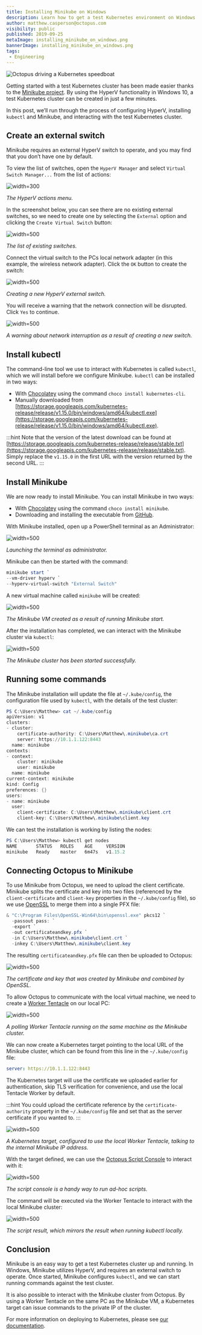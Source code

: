 ```yaml
---
title: Installing Minikube on Windows
description: Learn how to get a test Kubernetes environment on Windows with Minikube
author: matthew.casperson@octopus.com
visibility: public
published: 2019-09-25
metaImage: installing_minikube_on_windows.png
bannerImage: installing_minikube_on_windows.png
tags:
 - Engineering
---
```


![Octopus driving a Kubernetes speedboat](installing_minikube_on_windows.png)

Getting started with a test Kubernetes cluster has been made easier thanks to the [Minikube project](https://kubernetes.io/docs/tasks/tools/install-minikube/). By using the HyperV functionality in Windows 10, a test Kubernetes cluster can be created in just a few minutes.

In this post, we’ll run through the process of configuring HyperV, installing `kubectl` and Minikube, and interacting with the test Kubernetes cluster.

## Create an external switch

Minikube requires an external HyperV switch to operate, and you may find that you don’t have one by default.

To view the list of switches, open the `HyperV Manager` and select `Virtual Switch Manager...` from the list of actions:

![](hyperv-actions.png "width=300")

*The HyperV actions menu.*

In the screenshot below, you can see there are no existing external switches, so we need to create one by selecting the `External` option and clicking the `Create Virtual Switch` button:

![](create-virtual-switch.png "width=500")

*The list of existing switches.*

Connect the virtual switch to the PCs local network adapter (in this example, the wireless network adapter). Click the `OK` button to create the switch:

![](vswitch.png "width=500")

*Creating a new HyperV external switch.*

You will receive a warning that the network connection will be disrupted. Click `Yes` to continue.

![](warning.png "width=500")

*A warning about network interruption as a result of creating a new switch.*

## Install kubectl

The command-line tool we use to interact with Kubernetes is called `kubectl`, which we will install before we configure Minikube. `kubectl` can be installed in two ways:

* With [Chocolatey](https://chocolatey.org/packages/kubernetes-cli) using the command `choco install kubernetes-cli`.
* Manually downloaded from [https://storage.googleapis.com/kubernetes-release/release/v1.15.0/bin/windows/amd64/kubectl.exe](https://storage.googleapis.com/kubernetes-release/release/v1.15.0/bin/windows/amd64/kubectl.exe).

:::hint
Note that the version of the latest download can be found at [https://storage.googleapis.com/kubernetes-release/release/stable.txt](https://storage.googleapis.com/kubernetes-release/release/stable.txt). Simply replace the `v1.15.0` in the first URL with the version returned by the second URL.
:::

## Install Minikube

We are now ready to install Minikube. You can install Minikube in two ways:

* With [Chocolatey](https://chocolatey.org/packages/Minikube) using the command `choco install minikube`.
* Downloading and installing the executable from [GitHub](https://github.com/kubernetes/minikube/releases/latest/download/minikube-installer.exe).

With Minikube installed, open up a PowerShell terminal as an Administrator:

![](run-as-administrator.png "width=500")

*Launching the terminal as administrator.*

Minikube can then be started with the command:

```PowerShell
minikube start `
--vm-driver hyperv `
--hyperv-virtual-switch "External Switch"
```

A new virtual machine called `minikube` will be created:

![](minikube-vm.png "width=500")

*The Minikube VM created as a result of running Minikube start.*

After the installation has completed, we can interact with the Minikube cluster via `kubectl`:

![](minikube-start.png "width=500")

*The Minikube cluster has been started successfully.*

## Running some commands

The Minikube installation will update the file at `~/.kube/config`, the configuration file used by `kubectl`, with the details of the test cluster:

```PowerShell
PS C:\Users\Matthew> cat ~/.kube/config
apiVersion: v1
clusters:
- cluster:
    certificate-authority: C:\Users\Matthew\.minikube\ca.crt
    server: https://10.1.1.122:8443
  name: minikube
contexts:
- context:
    cluster: minikube
    user: minikube
  name: minikube
current-context: minikube
kind: Config
preferences: {}
users:
- name: minikube
  user:
    client-certificate: C:\Users\Matthew\.minikube\client.crt
    client-key: C:\Users\Matthew\.minikube\client.key
```

We can test the installation is working by listing the nodes:

```PowerShell
PS C:\Users\Matthew> kubectl get nodes
NAME       STATUS   ROLES    AGE     VERSION
minikube   Ready    master   6m47s   v1.15.2
```

## Connecting Octopus to Minikube

To use Minikube from Octopus, we need to upload the client certificate. Minikube splits the certificate and key into two files (referenced by the `client-certificate` and `client-key` properties in the `~/.kube/config` file), so we use [OpenSSL](https://slproweb.com/products/Win32OpenSSL.html) to merge them into a single PFX file:

```PowerShell
& "C:\Program Files\OpenSSL-Win64\bin\openssl.exe" pkcs12 `
  -passout pass: `
  -export `
  -out certificateandkey.pfx `
  -in C:\Users\Matthew\.minikube\client.crt `
  -inkey C:\Users\Matthew\.minikube\client.key
```

The resulting `certificateandkey.pfx` file can then be uploaded to Octopus:

![](certificate.png "width=500")

*The certificate and key that was created by Minikube and combined by OpenSSL.*

To allow Octopus to communicate with the local virtual machine, we need to create a [Worker Tentacle](https://octopus.com/docs/infrastructure/workers) on our local PC:

![](worker.png "width=500")

*A polling Worker Tentacle running on the same machine as the Minikube cluster.*

We can now create a Kubernetes target pointing to the local URL of the Minikube cluster, which can be found from this line in the `~/.kube/config` file:

```YAML
server: https://10.1.1.122:8443
```

The Kubernetes target will use the certificate we uploaded earlier for authentication, skip TLS verification for convenience, and use the local Tentacle Worker by default.

:::hint
You could upload the certificate reference by the `certificate-authority` property in the `~/.kube/config` file and set that as the server certificate if you wanted to.
:::

![](k8s-target.png "width=500")

*A Kubernetes target, configured to use the local Worker Tentacle, talking to the internal Minikube IP address.*

With the target defined, we can use the [Octopus Script Console](https://octopus.com/docs/administration/managing-infrastructure/script-console) to interact with it:

![](script-console.png "width=500")

*The script console is a handy way to run ad-hoc scripts.*

The command will be executed via the Worker Tentacle to interact with the local Minikube cluster:

![](script-result.png "width=500")

*The script result, which mirrors the result when running kubectl locally.*

## Conclusion

Minikube is an easy way to get a test Kubernetes cluster up and running. In Windows, Minikube utilizes HyperV, and requires an external switch to operate. Once started, Minikube configures `kubectl`, and we can start running commands against the test cluster.

It is also possible to interact with the Minikube cluster from Octopus. By using a Worker Tentacle on the same PC as the Minikube VM, a Kubernetes target can issue commands to the private IP of the cluster.

For more information on deploying to Kubernetes, please see [our documentation](https://octopus.com/docs/deployment-examples/kubernetes-deployments).
